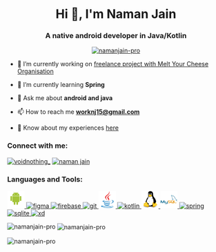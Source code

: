 <h1 align="center">Hi 👋, I'm Naman Jain</h1>
<h3 align="center">A native android developer in Java/Kotlin</h3>

<p align="center"> <a href="https://github.com/ryo-ma/github-profile-trophy"><img src="https://github-profile-trophy.vercel.app/?username=namanjain-pro&theme=dracula" alt="namanjain-pro" /></a> </p>

- 🔭 I’m currently working on [freelance project with Melt Your Cheese Organisation](https://www.meltyourcheese.com/)

- 🌱 I’m currently learning **Spring**

- 💬 Ask me about **android and java**

- 📫 How to reach me **worknj15@gmail.com**

- 📄 Know about my experiences [here](https://drive.google.com/file/d/14GPH9BnkTYBvzAH1vZB5Ce9NjIvIJwYz/view?usp=sharing)

<h3 align="left">Connect with me:</h3>
<p align="left">
<a href="https://twitter.com/voidnothing_" target="blank"><img align="center" src="https://raw.githubusercontent.com/rahuldkjain/github-profile-readme-generator/master/src/images/icons/Social/twitter.svg" alt="voidnothing_" height="30" width="40" /></a>
<a href="https://linkedin.com/in/naman-jain-400871176" target="blank"><img align="center" src="https://raw.githubusercontent.com/rahuldkjain/github-profile-readme-generator/master/src/images/icons/Social/linked-in-alt.svg" alt="naman jain" height="30" width="40" /></a>
</p>

<h3 align="left">Languages and Tools:</h3>
<p align="left"> <a href="https://developer.android.com" target="_blank" rel="noreferrer"> <img src="https://raw.githubusercontent.com/devicons/devicon/master/icons/android/android-original-wordmark.svg" alt="android" width="40" height="40"/> </a> <a href="https://www.figma.com/" target="_blank" rel="noreferrer"> <img src="https://www.vectorlogo.zone/logos/figma/figma-icon.svg" alt="figma" width="40" height="40"/> </a> <a href="https://firebase.google.com/" target="_blank" rel="noreferrer"> <img src="https://www.vectorlogo.zone/logos/firebase/firebase-icon.svg" alt="firebase" width="40" height="40"/> </a> <a href="https://git-scm.com/" target="_blank" rel="noreferrer"> <img src="https://www.vectorlogo.zone/logos/git-scm/git-scm-icon.svg" alt="git" width="40" height="40"/> </a> <a href="https://www.java.com" target="_blank" rel="noreferrer"> <img src="https://raw.githubusercontent.com/devicons/devicon/master/icons/java/java-original.svg" alt="java" width="40" height="40"/> </a> <a href="https://kotlinlang.org" target="_blank" rel="noreferrer"> <img src="https://www.vectorlogo.zone/logos/kotlinlang/kotlinlang-icon.svg" alt="kotlin" width="40" height="40"/> </a> <a href="https://www.linux.org/" target="_blank" rel="noreferrer"> <img src="https://raw.githubusercontent.com/devicons/devicon/master/icons/linux/linux-original.svg" alt="linux" width="40" height="40"/> </a> <a href="https://www.mysql.com/" target="_blank" rel="noreferrer"> <img src="https://raw.githubusercontent.com/devicons/devicon/master/icons/mysql/mysql-original-wordmark.svg" alt="mysql" width="40" height="40"/> </a> <a href="https://spring.io/" target="_blank" rel="noreferrer"> <img src="https://www.vectorlogo.zone/logos/springio/springio-icon.svg" alt="spring" width="40" height="40"/> </a> <a href="https://www.sqlite.org/" target="_blank" rel="noreferrer"> <img src="https://www.vectorlogo.zone/logos/sqlite/sqlite-icon.svg" alt="sqlite" width="40" height="40"/> </a> <a href="https://www.adobe.com/products/xd.html" target="_blank" rel="noreferrer"> <img src="https://cdn.worldvectorlogo.com/logos/adobe-xd.svg" alt="xd" width="40" height="40"/> </a> </p>

<p><img align="left" src="https://github-readme-stats.vercel.app/api/top-langs?username=namanjain-pro&show_icons=true&theme=radical&locale=en&layout=compact" alt="namanjain-pro" /></p>

<p>&nbsp;<img align="center" src="https://github-readme-stats.vercel.app/api?username=namanjain-pro&show_icons=true&theme=dark&locale=en" alt="namanjain-pro" /></p>

<p><img align="center" src="https://github-readme-streak-stats.herokuapp.com/?user=namanjain-pro&theme=dark" alt="namanjain-pro" /></p>
